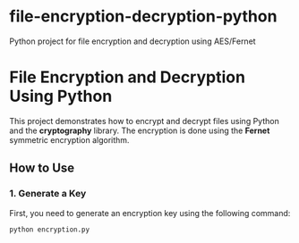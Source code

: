 # file-encryption-decryption-python
Python project for file encryption and decryption using AES/Fernet
# File Encryption and Decryption Using Python

This project demonstrates how to encrypt and decrypt files using Python and the **cryptography** library. The encryption is done using the **Fernet** symmetric encryption algorithm.

## How to Use

### 1. Generate a Key
First, you need to generate an encryption key using the following command:

```bash
python encryption.py
